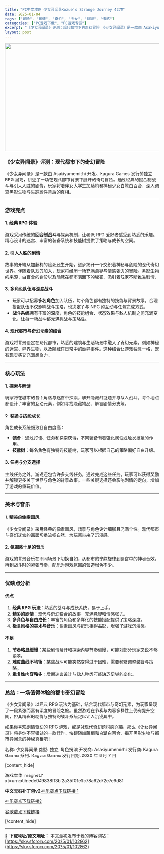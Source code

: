```yaml
---
title: "PC中文攻略 少女异闻录Kozue’s Strange Journey 427M"
date: 2025-01-04
tags: ["冒险", "剧情", "奇幻", "少女", "悬疑", "情感"]
categories: ["PC游戏下载", "PC游戏专区"]
excerpt: "《少女异闻录》评测：现代都市下的奇幻冒险 《少女异闻录》是一款由 Asakiyumemishi 开发、Kagura Games 发行的独立 RPG 游戏，讲述了一场在现代都市背景下展开的奇幻冒险。通过经典的回合制战斗与引人入胜的剧情，玩家将陪伴女大学生加藤梢和神秘少女白鹭白百合，深入调查黑影生物与失&hellip;"
layout: post
---
```


<img class="aligncenter size-full wp-image-102863" src="https://sky.sfcrom.com/wp-content/uploads/2025/01/202501040245324.webp" alt="" width="616" height="353" />
<h3><strong>《少女异闻录》评测：现代都市下的奇幻冒险</strong></h3>
《少女异闻录》是一款由 Asakiyumemishi 开发、Kagura Games 发行的独立 RPG 游戏，讲述了一场在现代都市背景下展开的奇幻冒险。通过经典的回合制战斗与引人入胜的剧情，玩家将陪伴女大学生加藤梢和神秘少女白鹭白百合，深入调查黑影生物与失踪案件背后的真相。

<hr />

<h3><strong>游戏亮点</strong></h3>
<h4><strong>1. 经典 RPG 体验</strong></h4>
游戏采用传统的<strong>回合制战斗</strong>与探索机制，让老派 RPG 爱好者感受到熟悉的乐趣。精心设计的迷宫、丰富的装备系统和技能树提供了策略与成长的空间。
<h4><strong>2. 引人入胜的剧情</strong></h4>
故事的开端从加藤梢的险死还生开始，逐步揭开一个交织着神秘与危险的现代奇幻世界。伴随着队友的加入，玩家将经历一场充满悬疑与情感张力的冒险。黑影生物的来源、白百合的身份以及隐藏在都市表面下的秘密，吸引着玩家不断推进剧情。
<h4><strong>3. 多角色队伍与深度战斗</strong></h4>
<ul>
 	<li>玩家可以招募<strong>多名角色</strong>加入队伍，每个角色都有独特的技能与背景故事。合理搭配队伍不仅影响战斗策略，也决定了与 NPC 的互动与任务完成方式。</li>
 	<li><strong>战斗系统</strong>拥有丰富的深度，角色的技能组合、状态效果与敌人机制之间充满变化，让每一场战斗都充满挑战与策略性。</li>
</ul>
<h4><strong>4. 现代都市与奇幻元素的结合</strong></h4>
游戏将背景设定在现代都市，熟悉的建筑与生活场景中融入了奇幻元素，例如神秘的迷宫、异界生物，以及隐藏在日常中的诡异事件。这种结合让游戏独具一格，既有现实感又充满想象力。

<hr />

<h3><strong>核心玩法</strong></h3>
<h4><strong>1. 探索与解谜</strong></h4>
玩家将在城市的各个角落与迷宫中探索，解开隐藏的谜题并与敌人战斗。每个地点都设计了丰富的互动元素，例如寻找隐藏物品、解锁剧情分支等。
<h4><strong>2. 装备与技能成长</strong></h4>
角色成长系统细致且自由度高：
<ul>
 	<li><strong>装备</strong>：通过打怪、任务和探索获得，不同装备有着强化属性或触发技能的作用。</li>
 	<li><strong>技能树</strong>：每名角色有独特的技能树，玩家可以根据自己的策略偏好自由升级。</li>
</ul>
<h4><strong>3. 任务与分支选择</strong></h4>
主线任务之外，游戏还包含许多支线任务，通过完成这些任务，玩家可以获得奖励并解锁更多关于世界与角色的背景故事。一些关键选择还会影响剧情的走向，增加了游戏的重玩价值。

<hr />

<h3><strong>美术与音乐</strong></h3>
<h4><strong>1. 精美的像素画风</strong></h4>
《少女异闻录》采用经典的像素画风，场景与角色设计细腻且充满个性。现代都市与奇幻迷宫的画面切换流畅自然，为玩家带来了沉浸感。
<h4><strong>2. 氛围感十足的音乐</strong></h4>
游戏的背景音乐在不同场景下切换自如，从都市的宁静旋律到迷宫中的神秘音效，再到战斗时的紧张节奏，配乐为游戏氛围的营造增色不少。

<hr />

<h3><strong>优缺点分析</strong></h3>
<h4><strong>优点</strong></h4>
<ol>
 	<li><strong>经典 RPG 玩法</strong>：熟悉的战斗与成长系统，易于上手。</li>
 	<li><strong>精彩的剧情</strong>：现代与奇幻结合的故事，充满悬疑和情感张力。</li>
 	<li><strong>多角色与自由成长</strong>：丰富的角色和多样化的技能搭配提供了策略深度。</li>
 	<li><strong>极具风格的美术与音乐</strong>：像素画风与配乐相得益彰，增强了游戏沉浸感。</li>
</ol>
<h4><strong>不足</strong></h4>
<ol>
 	<li><strong>节奏略显缓慢</strong>：某些剧情展开和探索内容节奏偏慢，可能对部分玩家来说不够紧凑。</li>
 	<li><strong>难度曲线不均衡</strong>：某些战斗可能突然变得过于困难，需要频繁调整装备与策略。</li>
 	<li><strong>重复性内容略多</strong>：后期迷宫设计与敌人种类可能缺乏足够的变化。</li>
</ol>

<hr />

<h3><strong>总结：一场值得体验的都市奇幻冒险</strong></h3>
《少女异闻录》以经典 RPG 玩法为基础，结合现代都市与奇幻元素，为玩家呈现了一段紧张而富有深度的冒险之旅。虽然游戏在节奏与内容多样性上仍有提升空间，但其精彩的剧情与独特的战斗系统足以让人沉浸其中。

如果你喜欢剧情驱动的 RPG 游戏，或是对现代奇幻题材感兴趣，那么《少女异闻录》将是你不容错过的一款佳作。快跟随加藤梢和白鹭白百合，揭开黑影生物与都市异闻录的神秘真相吧！

名称: 少女异闻录
类型: 独立, 角色扮演
开发商: Asakiyumemishi
发行商: Kagura Games
系列: Kagura Games
发行日期: 2020 年 8 月 7 日

[content_hide]

游戏本体  magnet:?xt=urn:btih:ede049838ff3bf2a35f01e1fc78a62d72e7e9d81

<b>中文无码补丁包v2
</b><a href="https://pan.baidu.com/s/1E_xZZJ7sgpyFOO5V92vWbw?pwd=0404">
</a><a href="https://kaguraserver.com/KaguraGames/CN/patch/Kozue's%20Strange%20Journey/Kozue's-Strange-Journey-CN-Patch-v2.exe">神乐载点下载链接 1</a>

<a href="https://kaguragamespatch.com/KaguraGames/CN/patch/Kozue's%20Strange%20Journey/Kozue's-Strange-Journey-CN-Patch-v2.exe">神乐载点下载链接2</a>

<a href="https://drive.google.com/file/d/1Cd3sbZUn3RlSUpQ2svHcmv9_o4jcRZ5s/view?usp=sharing">谷歌载点下载链接</a>

[/content_hide]

---
📖 **下载地址/原文地址：** 本文最初发布于我的博客网站：[https://sky.sfcrom.com/2025/01/102862](https://sky.sfcrom.com/2025/01/102862)
